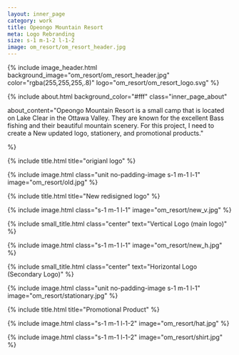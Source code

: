 ```yaml
---
layout: inner_page
category: work
title: Opeongo Mountain Resort
meta: Logo Rebranding
size: s-1 m-1-2 l-1-2
image: om_resort/om_resort_header.jpg
---
```


{% include image_header.html background_image="om_resort/om_resort_header.jpg" color="rgba(255,255,255,.8)" logo="om_resort/om_resort_logo.svg" %}

{% include about.html background_color="#fff" class="inner_page_about"

about_content="Opeongo Mountain Resort is a small camp that is located on Lake Clear in the Ottawa Valley. They are known for the excellent Bass fishing and their beautiful mountain scenery. For this project, I need to create a New updated logo, stationery, and promotional products." 

%}

<div class="s-1 m-1 l-1 background_light_grey_page">
{% include title.html title="origianl logo" %}
</div>

{% include image.html class="unit no-padding-image s-1 m-1 l-1" image="om_resort/old.jpg" %}

{% include title.html title="New redisigned logo" %}

{% include image.html class="s-1 m-1 l-1" image="om_resort/new_v.jpg" %}

{% include small_title.html class="center" text="Vertical Logo (main logo)" %}

{% include image.html class="s-1 m-1 l-1" image="om_resort/new_h.jpg" %}

{% include small_title.html class="center" text="Horizontal Logo (Secondary Logo)" %}

{% include image.html class="unit no-padding-image s-1 m-1 l-1" image="om_resort/stationary.jpg" %}

{% include title.html title="Promotional Product" %}

{% include image.html class="s-1 m-1 l-1-2" image="om_resort/hat.jpg" %}

{% include image.html class="s-1 m-1 l-1-2" image="om_resort/shirt.jpg" %}